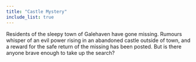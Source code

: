 ```yaml
---
title: "Castle Mystery"
include_list: true
---
```


Residents of the sleepy town of Galehaven have gone missing. Rumours whisper of an evil power rising in an abandoned castle outside of town, and a reward for the safe return of the missing has been posted. But is there anyone brave enough to take up the search?
